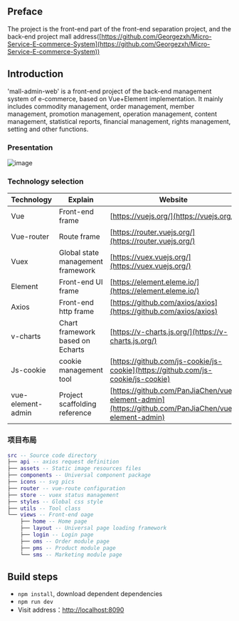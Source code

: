 ## Preface

The project is the front-end part of the front-end separation project, and the back-end project mall address([https://github.com/Georgezxh/Micro-Service-E-commerce-System](https://github.com/Georgezxh/Micro-Service-E-commerce-System)) 

## Introduction

'mall-admin-web' is a front-end project of the back-end management system of e-commerce, based on Vue+Element implementation. It mainly includes commodity management, order management, member management, promotion management, operation management, content management, statistical reports, financial management, rights management, setting and other functions.

### Presentation


![image](https://github.com/Georgezxh/Mall-admin-web/assets/50438846/8f423e45-cb37-405d-8482-7e3afd97796b)


### Technology selection

| Technology        |  Explain                 | Website                                                         |
| ----------------- | ---------------------    | ------------------------------------------------------------ |
| Vue               | Front-end frame          | [https://vuejs.org/](https://vuejs.org/)                     |
| Vue-router        | Route frame              | [https://router.vuejs.org/](https://router.vuejs.org/)       |
| Vuex              | Global state management framework      | [https://vuex.vuejs.org/](https://vuex.vuejs.org/)           |
| Element           | Front-end UI frame       | [https://element.eleme.io/](https://element.eleme.io/)       |
| Axios             | Front-end http frame     | [https://github.com/axios/axios](https://github.com/axios/axios) |
| v-charts          | Chart framework based on Echarts | [https://v-charts.js.org/](https://v-charts.js.org/)         |
| Js-cookie         | cookie management tool        | [https://github.com/js-cookie/js-cookie](https://github.com/js-cookie/js-cookie) |
| vue-element-admin | Project scaffolding reference        | [https://github.com/PanJiaChen/vue-element-admin](https://github.com/PanJiaChen/vue-element-admin) |

### 项目布局

``` lua
src -- Source code directory
├── api -- axios request definition
├── assets -- Static image resources files
├── components -- Universal component package
├── icons -- svg pics
├── router -- vue-route configuration
├── store -- vuex status management
├── styles -- Global css style
├── utils -- Tool class
└── views -- Front-end oage
    ├── home -- Home page
    ├── layout -- Universal page loading framework
    ├── login -- Login page
    ├── oms -- Order module page
    ├── pms -- Product module page
    └── sms -- Marketing module page
```

## Build steps
- `npm install`, download dependent dependencies
- `npm run dev`
- Visit address：[http://localhost:8090](http://localhost:8090) 

